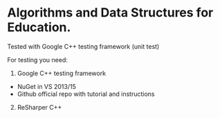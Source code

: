 # Algorithms and Data Structures for Education.
Tested with Google C++ testing framework (unit test)

For testing you need:
1. Google C++ testing framework
  - NuGet in VS 2013/15
  - Github official repo with tutorial and instructions
2. ReSharper C++

